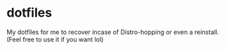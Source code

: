# dotfiles
My dotfiles for me to recover incase of Distro-hopping or even a reinstall.
(Feel free to use it if you want lol)
